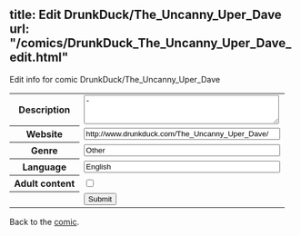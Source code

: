 title: Edit DrunkDuck/The_Uncanny_Uper_Dave
url: "/comics/DrunkDuck_The_Uncanny_Uper_Dave_edit.html"
---
Edit info for comic DrunkDuck/The_Uncanny_Uper_Dave

<form name="comic" action="http://gaepostmail.appspot.com/comic/" method="post">
<table class="comicinfo">
<tr>
<th>Description</th><td><textarea name="description" cols="40" rows="3">-</textarea></td>
</tr>
<tr>
<th>Website</th><td><input type="text" name="url" value="http://www.drunkduck.com/The_Uncanny_Uper_Dave/" size="40"/></td>
</tr>
<tr>
<th>Genre</th><td><input type="text" name="genre" value="Other" size="40"/></td>
</tr>
<tr>
<th>Language</th><td><input type="text" name="language" value="English" size="40"/></td>
</tr>
<tr>
<th>Adult content</th><td><input type="checkbox" name="adult" value="adult" /></td>
</tr>
<tr>
<th></th><td>
<input type="hidden" name="comic" value="DrunkDuck_The_Uncanny_Uper_Dave" />
<input type="submit" name="submit" value="Submit" />
</td>
</tr>
</table>
</form>

Back to the [comic](DrunkDuck_The_Uncanny_Uper_Dave.html).
